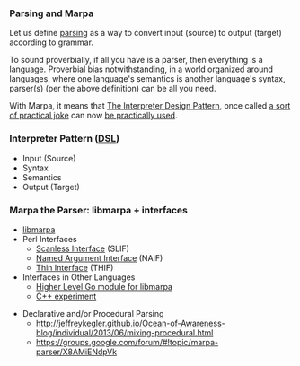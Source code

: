 ﻿### Parsing and Marpa

Let us define [parsing](http://en.wikipedia.org/wiki/Parsing) as a way to convert input (source) to output (target) according to grammar.

To sound proverbially, if all you have is a parser, then everything is a language. Proverbial bias notwithstanding, in a world organized around languages, where one language's semantics is another language's syntax, parser(s) (per the above definition) can be all you need.

With Marpa, it means that [The Interpreter Design Pattern](http://en.wikipedia.org/wiki/Interpreter_pattern), once called [a sort of practical joke](https://sites.google.com/site/steveyegge2/ten-great-books) can now [be practically used](http://jeffreykegler.github.io/Ocean-of-Awareness-blog/individual/2013/03/interpreter.html).

### Interpreter Pattern ([DSL](http://martinfowler.com/dslCatalog/))

+ Input (Source)
+ Syntax
+ Semantics
+ Output (Target)

### Marpa the Parser: libmarpa + interfaces

+ [libmarpa]
+ Perl Interfaces
    - [Scanless Interface](https://metacpan.org/pod/release/JKEGL/Marpa-R2-2.078000/pod/Scanless/DSL.pod) (SLIF)
    - [Named Argument Interface](https://metacpan.org/pod/release/JKEGL/Marpa-R2-2.078000/pod/NAIF.pod) (NAIF)
    - [Thin Interface](https://metacpan.org/pod/release/JKEGL/Marpa-R2-2.078000/pod/Advanced/Thin.pod) (THIF)
+ Interfaces in Other Languages
    - [Higher Level Go module for libmarpa](https://github.com/pstuifzand/go-marpa/)
    - [C++ experiment](https://github.com/pstuifzand/marpa-cpp-rules)

* Declarative and/or Procedural Parsing
    + http://jeffreykegler.github.io/Ocean-of-Awareness-blog/individual/2013/06/mixing-procedural.html
    + https://groups.google.com/forum/#!topic/marpa-parser/X8AMiENdpVk

[libmarpa]: http://jeffreykegler.github.io/Marpa-web-site/libmarpa.html
